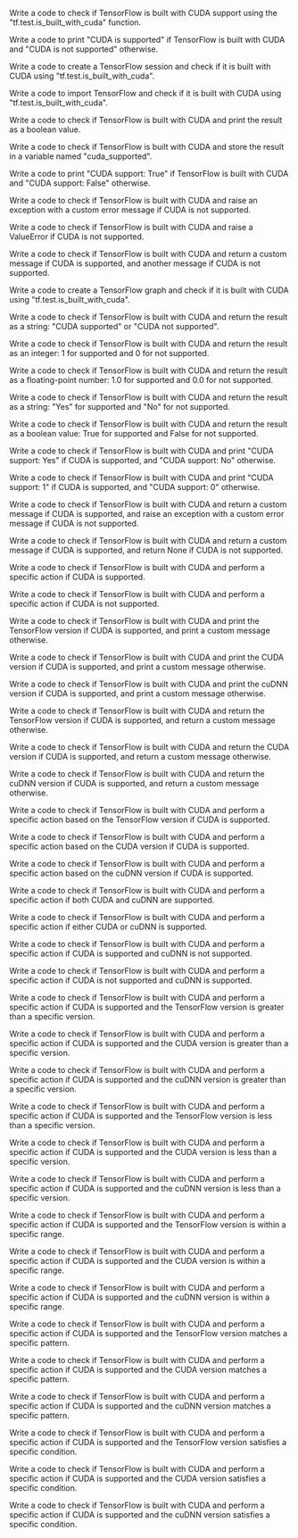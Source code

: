 Write a code to check if TensorFlow is built with CUDA support using the "tf.test.is_built_with_cuda" function.

Write a code to print "CUDA is supported" if TensorFlow is built with CUDA and "CUDA is not supported" otherwise.

Write a code to create a TensorFlow session and check if it is built with CUDA using "tf.test.is_built_with_cuda".

Write a code to import TensorFlow and check if it is built with CUDA using "tf.test.is_built_with_cuda".

Write a code to check if TensorFlow is built with CUDA and print the result as a boolean value.

Write a code to check if TensorFlow is built with CUDA and store the result in a variable named "cuda_supported".

Write a code to print "CUDA support: True" if TensorFlow is built with CUDA and "CUDA support: False" otherwise.

Write a code to check if TensorFlow is built with CUDA and raise an exception with a custom error message if CUDA is not supported.

Write a code to check if TensorFlow is built with CUDA and raise a ValueError if CUDA is not supported.

Write a code to check if TensorFlow is built with CUDA and return a custom message if CUDA is supported, and another message if CUDA is not supported.

Write a code to create a TensorFlow graph and check if it is built with CUDA using "tf.test.is_built_with_cuda".

Write a code to check if TensorFlow is built with CUDA and return the result as a string: "CUDA supported" or "CUDA not supported".

Write a code to check if TensorFlow is built with CUDA and return the result as an integer: 1 for supported and 0 for not supported.

Write a code to check if TensorFlow is built with CUDA and return the result as a floating-point number: 1.0 for supported and 0.0 for not supported.

Write a code to check if TensorFlow is built with CUDA and return the result as a string: "Yes" for supported and "No" for not supported.

Write a code to check if TensorFlow is built with CUDA and return the result as a boolean value: True for supported and False for not supported.

Write a code to check if TensorFlow is built with CUDA and print "CUDA support: Yes" if CUDA is supported, and "CUDA support: No" otherwise.

Write a code to check if TensorFlow is built with CUDA and print "CUDA support: 1" if CUDA is supported, and "CUDA support: 0" otherwise.

Write a code to check if TensorFlow is built with CUDA and return a custom message if CUDA is supported, and raise an exception with a custom error message if CUDA is not supported.

Write a code to check if TensorFlow is built with CUDA and return a custom message if CUDA is supported, and return None if CUDA is not supported.

Write a code to check if TensorFlow is built with CUDA and perform a specific action if CUDA is supported.

Write a code to check if TensorFlow is built with CUDA and perform a specific action if CUDA is not supported.

Write a code to check if TensorFlow is built with CUDA and print the TensorFlow version if CUDA is supported, and print a custom message otherwise.

Write a code to check if TensorFlow is built with CUDA and print the CUDA version if CUDA is supported, and print a custom message otherwise.

Write a code to check if TensorFlow is built with CUDA and print the cuDNN version if CUDA is supported, and print a custom message otherwise.

Write a code to check if TensorFlow is built with CUDA and return the TensorFlow version if CUDA is supported, and return a custom message otherwise.

Write a code to check if TensorFlow is built with CUDA and return the CUDA version if CUDA is supported, and return a custom message otherwise.

Write a code to check if TensorFlow is built with CUDA and return the cuDNN version if CUDA is supported, and return a custom message otherwise.

Write a code to check if TensorFlow is built with CUDA and perform a specific action based on the TensorFlow version if CUDA is supported.

Write a code to check if TensorFlow is built with CUDA and perform a specific action based on the CUDA version if CUDA is supported.

Write a code to check if TensorFlow is built with CUDA and perform a specific action based on the cuDNN version if CUDA is supported.

Write a code to check if TensorFlow is built with CUDA and perform a specific action if both CUDA and cuDNN are supported.

Write a code to check if TensorFlow is built with CUDA and perform a specific action if either CUDA or cuDNN is supported.

Write a code to check if TensorFlow is built with CUDA and perform a specific action if CUDA is supported and cuDNN is not supported.

Write a code to check if TensorFlow is built with CUDA and perform a specific action if CUDA is not supported and cuDNN is supported.

Write a code to check if TensorFlow is built with CUDA and perform a specific action if CUDA is supported and the TensorFlow version is greater than a specific version.

Write a code to check if TensorFlow is built with CUDA and perform a specific action if CUDA is supported and the CUDA version is greater than a specific version.

Write a code to check if TensorFlow is built with CUDA and perform a specific action if CUDA is supported and the cuDNN version is greater than a specific version.

Write a code to check if TensorFlow is built with CUDA and perform a specific action if CUDA is supported and the TensorFlow version is less than a specific version.

Write a code to check if TensorFlow is built with CUDA and perform a specific action if CUDA is supported and the CUDA version is less than a specific version.

Write a code to check if TensorFlow is built with CUDA and perform a specific action if CUDA is supported and the cuDNN version is less than a specific version.

Write a code to check if TensorFlow is built with CUDA and perform a specific action if CUDA is supported and the TensorFlow version is within a specific range.

Write a code to check if TensorFlow is built with CUDA and perform a specific action if CUDA is supported and the CUDA version is within a specific range.

Write a code to check if TensorFlow is built with CUDA and perform a specific action if CUDA is supported and the cuDNN version is within a specific range.

Write a code to check if TensorFlow is built with CUDA and perform a specific action if CUDA is supported and the TensorFlow version matches a specific pattern.

Write a code to check if TensorFlow is built with CUDA and perform a specific action if CUDA is supported and the CUDA version matches a specific pattern.

Write a code to check if TensorFlow is built with CUDA and perform a specific action if CUDA is supported and the cuDNN version matches a specific pattern.

Write a code to check if TensorFlow is built with CUDA and perform a specific action if CUDA is supported and the TensorFlow version satisfies a specific condition.

Write a code to check if TensorFlow is built with CUDA and perform a specific action if CUDA is supported and the CUDA version satisfies a specific condition.

Write a code to check if TensorFlow is built with CUDA and perform a specific action if CUDA is supported and the cuDNN version satisfies a specific condition.